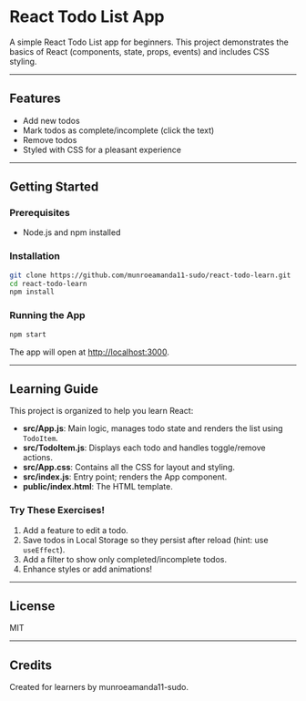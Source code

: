 # React Todo List App

A simple React Todo List app for beginners. This project demonstrates the basics of React (components, state, props, events) and includes CSS styling.

---

## Features
- Add new todos
- Mark todos as complete/incomplete (click the text)
- Remove todos
- Styled with CSS for a pleasant experience

---

## Getting Started

### Prerequisites
- Node.js and npm installed

### Installation
```bash
git clone https://github.com/munroeamanda11-sudo/react-todo-learn.git
cd react-todo-learn
npm install
```

### Running the App
```bash
npm start
```
The app will open at [http://localhost:3000](http://localhost:3000).

---

## Learning Guide

This project is organized to help you learn React:

- **src/App.js**: Main logic, manages todo state and renders the list using `TodoItem`.
- **src/TodoItem.js**: Displays each todo and handles toggle/remove actions.
- **src/App.css**: Contains all the CSS for layout and styling.
- **src/index.js**: Entry point; renders the App component.
- **public/index.html**: The HTML template.

### Try These Exercises!
1. Add a feature to edit a todo.
2. Save todos in Local Storage so they persist after reload (hint: use `useEffect`).
3. Add a filter to show only completed/incomplete todos.
4. Enhance styles or add animations!

---

## License

MIT

---

## Credits

Created for learners by munroeamanda11-sudo.